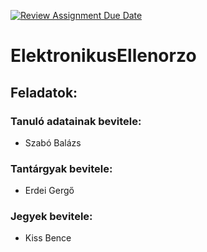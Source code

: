 [![Review Assignment Due Date](https://classroom.github.com/assets/deadline-readme-button-22041afd0340ce965d47ae6ef1cefeee28c7c493a6346c4f15d667ab976d596c.svg)](https://classroom.github.com/a/WneGiUjN)
# ElektronikusEllenorzo

## Feladatok:

### Tanuló adatainak bevitele:
- Szabó Balázs

### Tantárgyak bevitele:
- Erdei Gergő

### Jegyek bevitele:
- Kiss Bence

